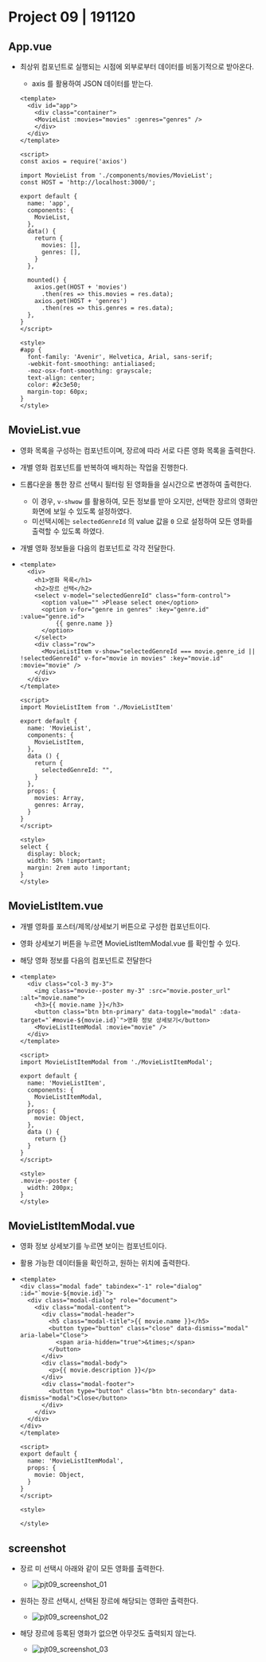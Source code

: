 # Project 09 | 191120

## App.vue 

-   최상위 컴포넌트로 실행되는 시점에 외부로부터 데이터를 비동기적으로 받아온다.

    -   axis 를 활용하여 JSON 데이터를 받는다.

    ```vue
    <template>
      <div id="app">
        <div class="container">
        <MovieList :movies="movies" :genres="genres" />
        </div>
      </div>
    </template>
    
    <script>
    const axios = require('axios')
    
    import MovieList from './components/movies/MovieList';
    const HOST = 'http://localhost:3000/';
    
    export default {
      name: 'app',
      components: {
        MovieList,
      },
      data() {
        return {
          movies: [],
          genres: [],
        }
      },
    
      mounted() {
        axios.get(HOST + 'movies')
          .then(res => this.movies = res.data);
        axios.get(HOST + 'genres')
          .then(res => this.genres = res.data);
      },
    }
    </script>
    
    <style>
    #app {
      font-family: 'Avenir', Helvetica, Arial, sans-serif;
      -webkit-font-smoothing: antialiased;
      -moz-osx-font-smoothing: grayscale;
      text-align: center;
      color: #2c3e50;
      margin-top: 60px;
    }
    </style>
    ```





## MovieList.vue

-   영화 목록을 구성하는 컴포넌트이며, 장르에 따라 서로 다른 영화 목록을 출력한다.

-   개별 영화 컴포넌트를 반복하여 배치하는 작업을 진행한다.

-   드롭다운을 통한 장르 선택시 필터링 된 영화들을 실시간으로 변경하여 출력한다.

    -   이 경우, ``v-shwow`` 를 활용하여, 모든 정보를 받아 오지만, 선택한 장르의 영화만 화면에 보일 수 있도록 설정하였다.
    -   미선택시에는 ``selectedGenreId`` 의 value 값을 ``0`` 으로 설정하여 모든 영화를 출력할 수 있도록 하였다.

-   개별 영화 정보들을 다음의 컴포넌트로 각각 전달한다.

-   ```vue
    <template>
      <div>
        <h1>영화 목록</h1>
        <h2>장르 선택</h2>
        <select v-model="selectedGenreId" class="form-control">
          <option value="" >Please select one</option>
          <option v-for="genre in genres" :key="genre.id" :value="genre.id">
              {{ genre.name }}
          </option>
        </select>
        <div class="row">
          <MovieListItem v-show="selectedGenreId === movie.genre_id || !selectedGenreId" v-for="movie in movies" :key="movie.id" :movie="movie" />
        </div>
      </div>
    </template>
    
    <script>
    import MovieListItem from './MovieListItem'
    
    export default {
      name: 'MovieList',
      components: {
        MovieListItem,
      },
      data () {
        return {
          selectedGenreId: "",
        }
      },
      props: {
        movies: Array,
        genres: Array,
      }
    }
    </script>
    
    <style>
    select {
      display: block;
      width: 50% !important;
      margin: 2rem auto !important;
    }
    </style>
    ```





## MovieListItem.vue

-   개별 영화를 포스터/제목/상세보기 버튼으로 구성한 컴포넌트이다.

-   영화 상세보기 버튼을 누르면 MovieListItemModal.vue 를 확인할 수 있다.

-   해당 영화 정보를 다음의 컴포넌트로 전달한다

-   ```vue
    <template>
      <div class="col-3 my-3">
        <img class="movie--poster my-3" :src="movie.poster_url" :alt="movie.name">
        <h3>{{ movie.name }}</h3>
        <button class="btn btn-primary" data-toggle="modal" :data-target="`#movie-${movie.id}`">영화 정보 상세보기</button>
        <MovieListItemModal :movie="movie" />
      </div>
    </template>
    
    <script>
    import MovieListItemModal from './MovieListItemModal';
    
    export default {
      name: 'MovieListItem',
      components: {
        MovieListItemModal,
      },
      props: {
        movie: Object,
      },
      data () {
        return {}
      }
    }
    </script>
    
    <style>
    .movie--poster {
      width: 200px;
    }
    </style>
    ```





## MovieListItemModal.vue

-   영화 정보 상세보기를 누르면 보이는 컴포넌트이다.

-   활용 가능한 데이터들을 확인하고, 원하는 위치에 출력한다.

-   ```vue
    <template>
    <div class="modal fade" tabindex="-1" role="dialog" :id="`movie-${movie.id}`">
      <div class="modal-dialog" role="document">
        <div class="modal-content">
          <div class="modal-header">
            <h5 class="modal-title">{{ movie.name }}</h5>
            <button type="button" class="close" data-dismiss="modal" aria-label="Close">
              <span aria-hidden="true">&times;</span>
            </button>
          </div>
          <div class="modal-body">
            <p>{{ movie.description }}</p>
          </div>
          <div class="modal-footer">
            <button type="button" class="btn btn-secondary" data-dismiss="modal">Close</button>
          </div>
        </div>
      </div>
    </div>
    </template>
    
    <script>
    export default {
      name: 'MovieListItemModal',
      props: {
        movie: Object,
      }
    }
    </script>
    
    <style>
    
    </style>
    ```



## screenshot

-   장르 미 선택시 아래와 같이 모든 영화를 출력한다.
    -   ![pjt09_screenshot_01](./images/pjt09_screenshot_01.png)

-   원하는 장르 선택시, 선택된 장르에 해당되는 영화만 출력한다.
    -   ![pjt09_screenshot_02](./images/pjt09_screenshot_02.png)

-   해당 장르에 등록된 영화가 없으면 아무것도 출력되지 않는다.
    -   ![pjt09_screenshot_03](./images/pjt09_screenshot_03.png)